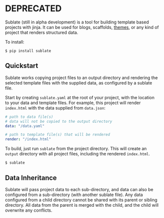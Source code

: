 # DEPRECATED

Sublate (still in alpha development) is a tool for building template based projects with jinja. It can be used for blogs, scaffolds, [themes](https://github.com/subtheme-dev), or any kind of project that renders structured data. 

To install:

    $ pip install sublate

## Quickstart

Sublate works copying project files to an output directory and rendering the selected template files with the supplied data, as configured by a sublate file.

Start by creating `sublate.yaml` at the root of your project, with the location to your data and template files. For example, this project will render `index.html` with the data supplied from `data.json`:

```yaml
# path to data file(s)
# data will not be copied to the output directory
data: "/data.yaml"

# path to template file(s) that will be rendered
render: "/index.html"
```

To build, just run `sublate` from the project directory. This will create an `output` directory with all project files, including the rendered `index.html`.

    $ sublate

## Data Inheritance

Sublate will pass project data to each sub-directory, and data can also be configured from a sub-directory (with another sublate file). Any data configured from a child directory cannot be shared with its parent or sibling directory. All data from the parent is merged with the child, and the child will overwrite any conflicts.
